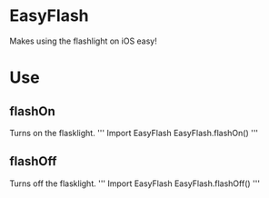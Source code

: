 # EasyFlash

Makes using the flashlight on iOS easy!

# Use
## flashOn
Turns on the flasklight.
'''
Import EasyFlash
EasyFlash.flashOn()
'''

## flashOff
Turns off the flasklight.
'''
Import EasyFlash
EasyFlash.flashOff()
'''
